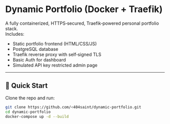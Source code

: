 # Dynamic Portfolio (Docker + Traefik)

A fully containerized, HTTPS‑secured, Traefik‑powered personal portfolio stack.  
Includes:
- Static portfolio frontend (HTML/CSS/JS)
- PostgreSQL database
- Traefik reverse proxy with self‑signed TLS
- Basic Auth for dashboard
- Simulated API key restricted admin page

---

## 🚀 Quick Start

Clone the repo and run:

```bash
git clone https://github.com/<404saint/dynamic-portfolio.git
cd dynamic-portfolio
docker-compose up -d --build
